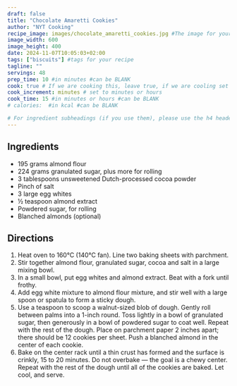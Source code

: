 ```yaml
---
draft: false
title: "Chocolate Amaretti Cookies"
author: "NYT Cooking"
recipe_image: images/chocolate_amaretti_cookies.jpg #The image for your recipe
image_width: 600
image_height: 400
date: 2024-11-07T10:05:03+02:00
tags: ["biscuits"] #tags for your recipe
tagline: ""
servings: 48
prep_time: 10 #in minutes #can be BLANK
cook: true # If we are cooking this, leave true, if we are cooling set to false
cook_increment: minutes # set to minutes or hours
cook_time: 15 #in minutes or hours #can be BLANK
# calories:  #in kcal #can be BLANK

# For ingredient subheadings (if you use them), please use the h4 header.  For print view I have those elements targeted
---
```



## Ingredients

- 195 grams almond flour
- 224 grams granulated sugar, plus more for rolling
- 3 tablespoons unsweetened Dutch-processed cocoa powder
- Pinch of salt
- 3 large egg whites
- ½ teaspoon almond extract
- Powdered sugar, for rolling
- Blanched almonds (optional)


## Directions

1. Heat oven to 160°C (140°C fan). Line two baking sheets with parchment.
2. Stir together almond flour, granulated sugar, cocoa and salt in a large mixing bowl.
3. In a small bowl, put egg whites and almond extract. Beat with a fork until frothy.
4. Add egg white mixture to almond flour mixture, and stir well with a large spoon or spatula to form a sticky dough.
5. Use a teaspoon to scoop a walnut-sized blob of dough. Gently roll between palms into a 1-inch round. Toss lightly in a bowl of granulated sugar, then generously in a bowl of powdered sugar to coat well. Repeat with the rest of the dough. Place on parchment paper 2 inches apart; there should be 12 cookies per sheet. Push a blanched almond in the center of each cookie.
6. Bake on the center rack until a thin crust has formed and the surface is crinkly, 15 to 20 minutes. Do not overbake — the goal is a chewy center. Repeat with the rest of the dough until all of the cookies are baked. Let cool, and serve.